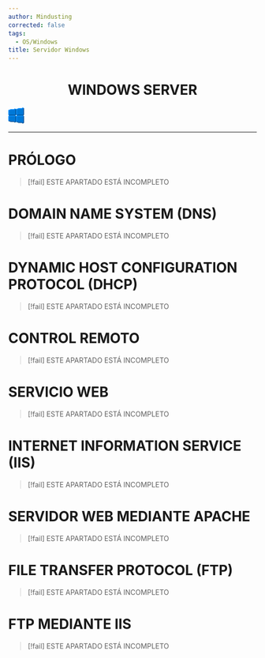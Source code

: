 ```yaml
---
author: Mindusting
corrected: false
tags:
  - OS/Windows
title: Servidor Windows
---
```


<h1 style="text-align:center;">WINDOWS SERVER</h1>

![#logo](../../../img/windows_logo.png)

---

# PRÓLOGO

>[!fail] ESTE APARTADO ESTÁ INCOMPLETO

# DOMAIN NAME SYSTEM (DNS)

>[!fail] ESTE APARTADO ESTÁ INCOMPLETO

# DYNAMIC HOST CONFIGURATION PROTOCOL (DHCP)

>[!fail] ESTE APARTADO ESTÁ INCOMPLETO

# CONTROL REMOTO

>[!fail] ESTE APARTADO ESTÁ INCOMPLETO

# SERVICIO WEB

>[!fail] ESTE APARTADO ESTÁ INCOMPLETO

# INTERNET INFORMATION SERVICE (IIS)

>[!fail] ESTE APARTADO ESTÁ INCOMPLETO

# SERVIDOR WEB MEDIANTE APACHE

>[!fail] ESTE APARTADO ESTÁ INCOMPLETO

# FILE TRANSFER PROTOCOL (FTP)

>[!fail] ESTE APARTADO ESTÁ INCOMPLETO

# FTP MEDIANTE IIS

>[!fail] ESTE APARTADO ESTÁ INCOMPLETO

